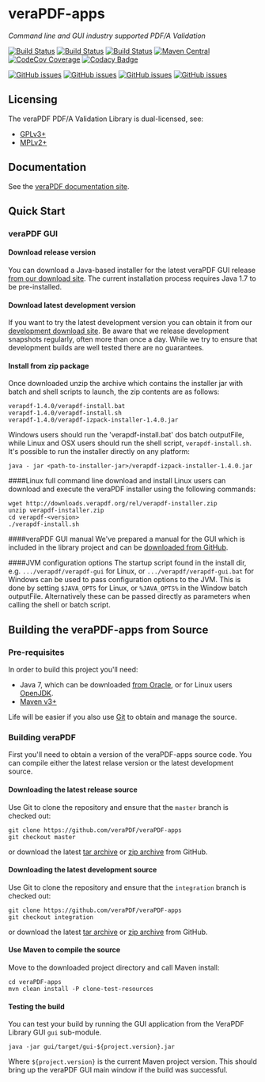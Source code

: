 veraPDF-apps
===============
*Command line and GUI industry supported PDF/A Validation*

[![Build Status](https://travis-ci.org/veraPDF/veraPDF-apps.svg?branch=integration)](https://travis-ci.org/veraPDF/apps/ "Travis-CI")
[![Build Status](http://jenkins.openpreservation.org/buildStatus/icon?job=veraPDF-apps)](http://jenkins.openpreservation.org/job/veraPDF-apps/ "OPF Jenkins Release")
[![Build Status](http://jenkins.openpreservation.org/buildStatus/icon?job=veraPDF-apps-dev)](http://jenkins.openpreservation.org/job/veraPDF-apps-dev/ "OPF Jenkins Development")
[![Maven Central](https://img.shields.io/maven-central/v/org.verapdf/verapdf-apps.svg)](http://repo1.maven.org/maven2/org/verapdf/verapdf-apps/ "Maven central")
[![CodeCov Coverage](https://img.shields.io/codecov/c/github/veraPDF/veraPDF-apps.svg)](https://codecov.io/gh/veraPDF/veraPDF-apps/ "CodeCov coverage")
[![Codacy Badge](https://api.codacy.com/project/badge/Grade/881d40fed7b54552839a347575e3ad80)](https://www.codacy.com/app/carlwilson/veraPDF-apps?utm_source=github.com&amp;utm_medium=referral&amp;utm_content=veraPDF/veraPDF-apps&amp;utm_campaign=Badge_Grade)

[![GitHub issues](https://img.shields.io/github/issues/veraPDF/veraPDF-apps.svg)](https://github.com/veraPDF/veraPDF-apps/issues "Open issues on GitHub")
[![GitHub issues](https://img.shields.io/github/issues-closed/veraPDF/veraPDF-apps.svg)](https://github.com/veraPDF/veraPDF-apps/issues-closed "Open issues on GitHub")
[![GitHub issues](https://img.shields.io/github/issues-pr/veraPDF/veraPDF-apps.svg)](https://github.com/veraPDF/veraPDF-apps/issues-pr "Open issues on GitHub")
[![GitHub issues](https://img.shields.io/github/issues-pr-closed/veraPDF/veraPDF-apps.svg)](https://github.com/veraPDF/veraPDF-apps/issues-pr-closed "Open issues on GitHub")

Licensing
---------
The veraPDF PDF/A Validation Library is dual-licensed, see:

 - [GPLv3+](LICENSE.GPL "GNU General Public License, version 3")
 - [MPLv2+](LICENSE.MPL "Mozilla Public License, version 2.0")

Documentation
-------------
See the [veraPDF documentation site](http://docs.verapdf.org/).

Quick Start
-----------

### veraPDF GUI
#### Download release version
You can download a Java-based installer for the latest veraPDF GUI release [from our download site](http://downloads.verapdf.org/rel/verapdf-installer.zip). The current installation process requires Java 1.7 to be pre-installed.

#### Download latest development version
If you want to try the latest development version you can obtain it from our [development download site](http://downloads.verapdf.org/dev/http://downloads.verapdf.org/dev/verapdf-installer.zip). Be aware that we release development snapshots regularly, often more than once a day. While we try to ensure that development builds are well tested there are no guarantees.

#### Install from zip package
Once downloaded unzip the archive which contains the installer jar with batch and shell scripts to launch, the zip contents are as follows:

    verapdf-1.4.0/verapdf-install.bat
    verapdf-1.4.0/verapdf-install.sh
    verapdf-1.4.0/verapdf-izpack-installer-1.4.0.jar

Windows users should run the 'verapdf-install.bat' dos batch outputFile, while Linux and OSX users should run the shell script, `verapdf-install.sh`. It's possible to run the installer directly on any platform:

    java - jar <path-to-installer-jar>/verapdf-izpack-installer-1.4.0.jar

####Linux full command line download and install
Linux users can download and execute the veraPDF installer using the following commands:

    wget http://downloads.verapdf.org/rel/verapdf-installer.zip
    unzip verapdf-installer.zip
    cd verapdf-<version>
    ./verapdf-install.sh

####veraPDF GUI manual
We've prepared a manual for the GUI which is included in the library project and can be [downloaded from GitHub](https://github.com/veraPDF/veraPDF-apps/raw/release-1.4/veraPDFPDFAConformanceCheckerGUI.pdf).

####JVM configuration options
The startup script found in the install dir, e.g. `.../verapdf/verapdf-gui` for Linux, or `.../verapdf/verapdf-gui.bat` for Windows can be used to pass
configuration options to the JVM. This is done by setting `$JAVA_OPTS` for Linux, or `%JAVA_OPTS%` in the Window batch outputFile. Alternatively these can be
passed directly as parameters when calling the shell or batch script.

Building the veraPDF-apps from Source
----------------------------------------
### Pre-requisites

In order to build this project you'll need:

 * Java 7, which can be downloaded [from Oracle](http://www.oracle.com/technetwork/java/javase/downloads/index.html), or for Linux users [OpenJDK](http://openjdk.java.net/install/index.html).
 * [Maven v3+](https://maven.apache.org/)

Life will be easier if you also use [Git](https://git-scm.com/) to obtain and manage the source.

### Building veraPDF
First you'll need to obtain a version of the veraPDF-apps source code. You can compile either the latest relase version or the latest development source.
#### Downloading the latest release source
Use Git to clone the repository and ensure that the `master` branch is checked out:
```
git clone https://github.com/veraPDF/veraPDF-apps
git checkout master
```
or download the latest [tar archive](https://github.com/veraPDF/veraPDF-apps/archive/master.tar.gz "veraPDF-apps latest GitHub tar archive") or [zip archive](https://github.com/veraPDF/veraPDF-apps/archive/master.zip "veraPDF-apps latest GitHub zip archive") from GitHub.

#### Downloading the latest development source
Use Git to clone the repository and ensure that the `integration` branch is checked out:

    git clone https://github.com/veraPDF/veraPDF-apps
    git checkout integration

or download the latest [tar archive](https://github.com/veraPDF/veraPDF-apps/archive/integration.tar.gz "veraPDF-apps latest GitHub tar archive") or [zip archive](https://github.com/veraPDF/veraPDF-apps/archive/integration.zip "veraPDF-apps latest GitHub zip archive") from GitHub.

#### Use Maven to compile the source
Move to the downloaded project directory and call Maven install:

    cd veraPDF-apps
    mvn clean install -P clone-test-resources

#### Testing the build
You can test your build by running the GUI application from the VeraPDF Library GUI `gui` sub-module.

    java -jar gui/target/gui-${project.version}.jar

Where `${project.version}` is the current Maven project version. This should bring up the veraPDF GUI main window if the build was successful.
